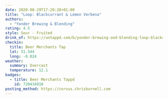 ```yaml
---
date: 2020-08-29T17:29:28+01:00
title: "Loop: Blackcurrant & Lemon Verbena"
authors:
  - "Yonder Brewing & Blending"
rating: 4.5
style: Sour - Fruited
drink_of: https://untappd.com/b/yonder-brewing-and-blending-loop-blackcurrant-and-lemon-verbena/3464174
checkin:
  title: Beer Merchants Tap
  lat: 51.544
  long: -0.024
weather:
  summary: Overcast
  temperature: 12.1
badges:
  - title: Beer Merchants Tappd
    id: 720434910
posting_method: https://corvus.chrisburnell.com
---
```

